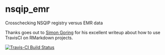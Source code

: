 # nsqip_emr
Crosschecking NSQIP registry versus EMR data

Thanks goes out to [Simon Goring](http://www.goring.org/resources/Adding_CI_To_RMarkdown.html) for his
excellent writeup about how to use TravisCI on RMarkdown projects.

[![Travis-CI Build
Status](https://travis-ci.org/bokov/nsqip_emr.svg?branch=master)](https://travis-ci.org/bokov/nsqip_emr)

